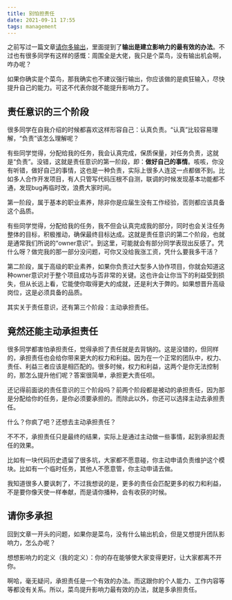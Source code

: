 ```yaml
---
title: 别怕担责任
date: 2021-09-11 17:55
tags: management
---
```


之前写过一篇文章[请你多输出](https://blog.lishunyang.com/2021/07/impact.html)，里面提到了**输出是建立影响力的最有效的办法**。不过也有很多同学有这样的感慨：周围全是大佬，我只是个菜鸟，没有输出机会啊，咋办呢？

如果你确实是个菜鸟，那我确实也不建议强行输出，你应该做的是疯狂输入，尽快提升自己的能力。可这不代表你就不能提升影响力了。

## 责任意识的三个阶段

很多同学在自我介绍的时候都喜欢这样形容自己：认真负责。“认真”比较容易理解，“负责”该怎么理解呢？

有些同学觉得，分配给我的任务，我会认真完成，保质保量，对任务负责，这就是“负责”。没错，这就是责任意识的第一阶段，即：**做好自己的事情**。咳咳，你没有听错，做好自己的事情，这也是一种负责，实际上很多人连这一点都做不到。比如多人合作开发项目，有人只管写代码压根不自测，联调的时候发现基本功能都不通，发现bug再临时改，浪费大家时间。

第一阶段，属于基本的职业素养，除非你是应届生没有工作经验，否则都应该具备这个品质。

有些同学觉得，分配给我的任务，我不但会认真完成我的部分，同时也会关注任务整体的目标，积极推动，确保最终目标达成。这就是责任意识的第二个阶段，也就是通常我们所说的“owner意识”。到这里，可能就会有部分同学表现出反感了。凭什么呀？做完我的那一部分没问题，可你又没给我涨工资，凭什么要我多干活？

第二阶段，属于高级的职业素养，如果你负责过大型多人协作项目，你就会知道这种owner意识对于整个项目成功与否非常的关键。这也许会让你当下的利益受到损失，但从长远上看，它能使你取得更大的成就，还是利大于弊的。如果想晋升高级岗位，这是必须具备的品质。

其实关于责任意识，还有第三个阶段：主动承担责任。

## 竟然还能主动承担责任

很多同学都害怕承担责任，觉得承担了责任就是去背锅的。这是没错的，但同样的，承担责任也会给你带来更大的权力和利益。因为在一个正常的团队中，权力、责任、利益三者应该是相匹配的。很多时候，权力和利益，这两个是你无法控制的，那怎么提升他们呢？答案很简单，承担更大责任呗。

还记得前面说的责任意识的三个阶段吗？前两个阶段都是被动的承担责任，因为那是分配给你的任务，是你必须要承担的。而除此以外，你还可以选择主动去承担责任。

什么？你疯了吧？还想去主动承担责任？

不不不，承担责任只是最终的结果，实际上是通过主动做一些事情，起到承担起责任的效果。

比如有一块代码历史遗留了很多坑，大家都不愿意碰，你主动申请负责维护这个模块。比如有一个临时任务，其他人不愿意管，你主动申请去做。

我知道很多人要讽刺了，不过我想说的是，更多的责任会匹配更多的权力和利益，不是要你像天使一样奉献，而是请你播种，会有收获的时候。

## 请你多承担

回到文章一开头的问题，如果你是菜鸟，没有什么输出机会，但是又想提升团队影响力，怎么办呢？

想想影响力的定义（我的定义）：你的存在能够使大家变得更好，让大家都离不开你。

啊哈，毫无疑问，承担责任是一个有效的办法。而这跟你的个人能力、工作内容等等都没有关系。所以，菜鸟提升影响力最有效的办法，就是多承担责任。
